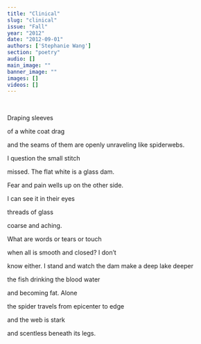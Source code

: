 ```yaml
---
title: "Clinical"
slug: "clinical"
issue: "Fall"
year: "2012"
date: "2012-09-01"
authors: ['Stephanie Wang']
section: "poetry"
audio: []
main_image: ""
banner_image: ""
images: []
videos: []
---
```

 

Draping sleeves

of a white coat drag

and the seams of them are openly unraveling like spiderwebs.  
 

I question the small stitch

missed. The flat white is a glass dam.

Fear and pain wells up on the other side.

I can see it in their eyes

threads of glass

coarse and aching.

What are words or tears or touch

when all is smooth and closed? I don’t

know either. I stand and watch the dam make a deep lake deeper

the fish drinking the blood water

and becoming fat. Alone

the spider travels from epicenter to edge

and the web is stark

and scentless beneath its legs. 

 

